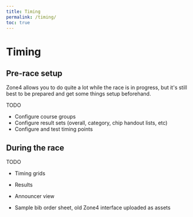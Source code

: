 ```yaml
---
title: Timing
permalink: /timing/
toc: true
---
```

# Timing

## Pre-race setup

Zone4 allows you to do quite a lot while the race is in progress, but it's still best to be prepared and get some things setup beforehand.

TODO

- Configure course groups
- Configure result sets (overall, category, chip handout lists, etc)
- Configure and test timing points

## During the race

TODO

- Timing grids
- Results
- Announcer view

- Sample bib order sheet, old Zone4 interface uploaded as assets
